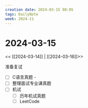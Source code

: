 ```yaml
---
creation date: 2024-03-15 08:05
tags: DailyNote
week: 2024-11
---
```


# 2024-03-15

<< [[2024-03-14]] | [[2024-03-16]]>>


准备复试
- [ ] C语言真题 - 
- [ ] 整理面试专业课真题
- [ ] 机试
	- [ ] 历年机试真题
	- [ ] LeetCode